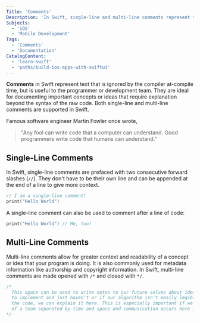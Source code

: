 ```yaml
---
Title: 'Comments'
Description: 'In Swift, single-line and multi-line comments represent text that explains the raw code in a program.'
Subjects:
  - 'iOS'
  - 'Mobile Development'
Tags:
  - 'Comments'
  - 'Documentation'
CatalogContent:
  - 'learn-swift'
  - 'paths/build-ios-apps-with-swiftui'
---
```


**Comments** in Swift represent text that is ignored by the compiler at-compile time, but is useful to the programmer or development team. They are ideal for documenting important concepts or ideas that require explanation beyond the syntax of the raw code. Both single-line and multi-line comments are supported in Swift.

Famous software engineer Martin Fowler once wrote,

> "Any fool can write code that a computer can understand. Good programmers write code that humans can understand."

## Single-Line Comments

In Swift, single-line comments are prefaced with two consecutive forward slashes (`//`). They don't have to be their own line and can be appended at the end of a line to give more context.

```swift
// I am a single-line comment!
print("Hello World")
```

A single-line comment can also be used to comment after a line of code:

```swift
print("Hello World") // Me, too!
```

## Multi-Line Comments

Multi-line comments allow for greater context and readability of a concept or idea that your program is doing. It is also commonly used for metadata information like authorship and copyright information. In Swift, multi-line comments are made opened with `/*` and closed with `*/`.

```swift
/*
  This space can be used to write notes to our future selves about ideas that we want
  to implement and just haven't or if our algorithm isn't easily legible through
  the code, we can explain it here. This is especially important if we are part
  of a team separated by time and space and communication occurs here instead of an office.
*/
```
